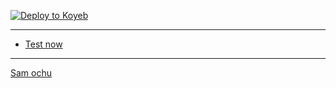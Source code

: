 [![Deploy to Koyeb](https://www.koyeb.com/static/images/deploy/button.svg)](https://app.koyeb.com/deploy?name=eshod-b-security-company-ltd&type=git&repository=SamTechnologyTz%2FESHOD-B-SECURITY-COMPANY-LTD&branch=main&builder=buildpack&env%5B%5D=&ports=8000%3Bhttp%3B%2F)

---

- [Test now](https://eshod-b-security-company-ltd.koyeb.app)

  
---
<a href="https://wa.me/25578760701">Sam ochu</a>
